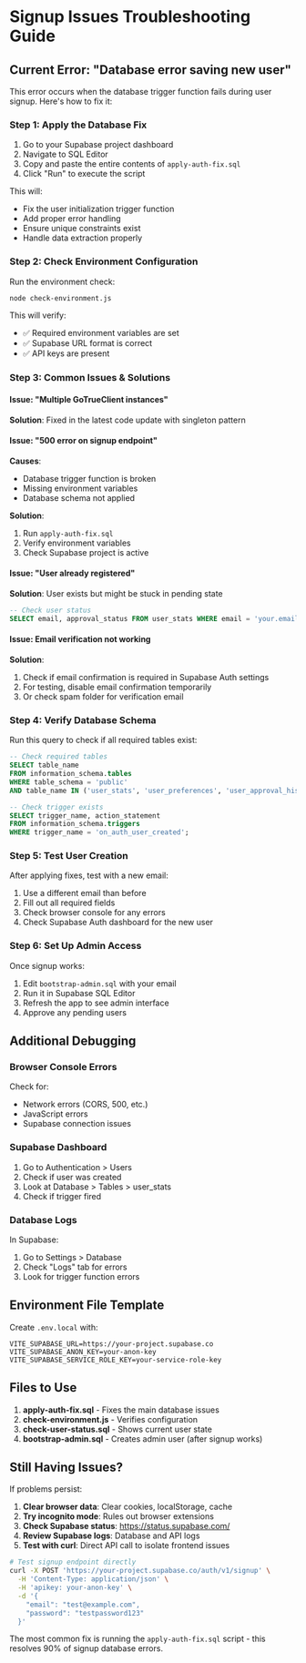 # Signup Issues Troubleshooting Guide

## Current Error: "Database error saving new user"

This error occurs when the database trigger function fails during user signup. Here's how to fix it:

### Step 1: Apply the Database Fix

1. Go to your Supabase project dashboard
2. Navigate to SQL Editor
3. Copy and paste the entire contents of `apply-auth-fix.sql`
4. Click "Run" to execute the script

This will:
- Fix the user initialization trigger function
- Add proper error handling
- Ensure unique constraints exist
- Handle data extraction properly

### Step 2: Check Environment Configuration

Run the environment check:
```bash
node check-environment.js
```

This will verify:
- ✅ Required environment variables are set
- ✅ Supabase URL format is correct
- ✅ API keys are present

### Step 3: Common Issues & Solutions

#### Issue: "Multiple GoTrueClient instances"
**Solution**: Fixed in the latest code update with singleton pattern

#### Issue: "500 error on signup endpoint"
**Causes**:
- Database trigger function is broken
- Missing environment variables
- Database schema not applied

**Solution**:
1. Run `apply-auth-fix.sql`
2. Verify environment variables
3. Check Supabase project is active

#### Issue: "User already registered"
**Solution**: User exists but might be stuck in pending state
```sql
-- Check user status
SELECT email, approval_status FROM user_stats WHERE email = 'your.email@domain.com';
```

#### Issue: Email verification not working
**Solution**: 
1. Check if email confirmation is required in Supabase Auth settings
2. For testing, disable email confirmation temporarily
3. Or check spam folder for verification email

### Step 4: Verify Database Schema

Run this query to check if all required tables exist:
```sql
-- Check required tables
SELECT table_name 
FROM information_schema.tables 
WHERE table_schema = 'public' 
AND table_name IN ('user_stats', 'user_preferences', 'user_approval_history');

-- Check trigger exists
SELECT trigger_name, action_statement
FROM information_schema.triggers 
WHERE trigger_name = 'on_auth_user_created';
```

### Step 5: Test User Creation

After applying fixes, test with a new email:
1. Use a different email than before
2. Fill out all required fields
3. Check browser console for any errors
4. Check Supabase Auth dashboard for the new user

### Step 6: Set Up Admin Access

Once signup works:
1. Edit `bootstrap-admin.sql` with your email
2. Run it in Supabase SQL Editor
3. Refresh the app to see admin interface
4. Approve any pending users

## Additional Debugging

### Browser Console Errors
Check for:
- Network errors (CORS, 500, etc.)
- JavaScript errors
- Supabase connection issues

### Supabase Dashboard
1. Go to Authentication > Users
2. Check if user was created
3. Look at Database > Tables > user_stats
4. Check if trigger fired

### Database Logs
In Supabase:
1. Go to Settings > Database
2. Check "Logs" tab for errors
3. Look for trigger function errors

## Environment File Template

Create `.env.local` with:
```env
VITE_SUPABASE_URL=https://your-project.supabase.co
VITE_SUPABASE_ANON_KEY=your-anon-key
VITE_SUPABASE_SERVICE_ROLE_KEY=your-service-role-key
```

## Files to Use

1. **apply-auth-fix.sql** - Fixes the main database issues
2. **check-environment.js** - Verifies configuration
3. **check-user-status.sql** - Shows current user state
4. **bootstrap-admin.sql** - Creates admin user (after signup works)

## Still Having Issues?

If problems persist:

1. **Clear browser data**: Clear cookies, localStorage, cache
2. **Try incognito mode**: Rules out browser extensions
3. **Check Supabase status**: https://status.supabase.com/
4. **Review Supabase logs**: Database and API logs
5. **Test with curl**: Direct API call to isolate frontend issues

```bash
# Test signup endpoint directly
curl -X POST 'https://your-project.supabase.co/auth/v1/signup' \
  -H 'Content-Type: application/json' \
  -H 'apikey: your-anon-key' \
  -d '{
    "email": "test@example.com",
    "password": "testpassword123"
  }'
```

The most common fix is running the `apply-auth-fix.sql` script - this resolves 90% of signup database errors.
